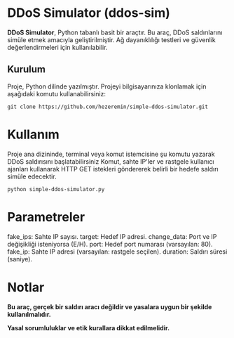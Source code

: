 # DDoS Simulator (ddos-sim)

**DDoS Simulator**, Python tabanlı basit bir araçtır. Bu araç, DDoS saldırılarını simüle etmek amacıyla geliştirilmiştir. Ağ dayanıklılığı testleri ve güvenlik değerlendirmeleri için kullanılabilir.

## Kurulum

Proje, Python dilinde yazılmıştır. Projeyi bilgisayarınıza klonlamak için aşağıdaki komutu kullanabilirsiniz:
```
git clone https://github.com/hezeremin/simple-ddos-simulator.git
```
# Kullanım
Proje ana dizininde, terminal veya komut istemcisine şu komutu yazarak DDoS saldırısını başlatabilirsiniz
Komut, sahte IP'ler ve rastgele kullanıcı ajanları kullanarak HTTP GET istekleri göndererek belirli bir hedefe saldırı simüle edecektir.
```
python simple-ddos-simulator.py
```
# Parametreler
fake_ips: Sahte IP sayısı.
target: Hedef IP adresi.
change_data: Port ve IP değişikliği isteniyorsa (E/H).
port: Hedef port numarası (varsayılan: 80).
fake_ip: Sahte IP adresi (varsayılan: rastgele seçilen).
duration: Saldırı süresi (saniye).

# Notlar
**Bu araç, gerçek bir saldırı aracı değildir ve yasalara uygun bir şekilde kullanılmalıdır.**

**Yasal sorumluluklar ve etik kurallara dikkat edilmelidir.**
